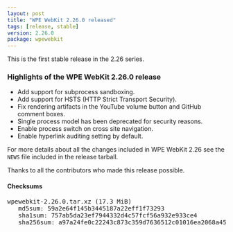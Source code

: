 ```yaml
---
layout: post
title: "WPE WebKit 2.26.0 released"
tags: [release, stable]
version: 2.26.0
package: wpewebkit
---
```


This is the first stable release in the 2.26 series.

### Highlights of the WPE WebKit 2.26.0 release

- Add support for subprocess sandboxing.
- Add support for HSTS (HTTP Strict Transport Security).
- Fix rendering artifacts in the YouTube volume button and GitHub comment boxes.
- Single process model has been deprecated for security reasons.
- Enable process switch on cross site navigation.
- Enable hyperlink auditing setting by default.

For more details about all the changes included in WPE WebKit 2.26 see
the ``NEWS`` file included in the release tarball.

Thanks to all the contributors who made this release possible.

#### Checksums

<pre>
wpewebkit-2.26.0.tar.xz (17.3 MiB)
   md5sum: 59a2e64f145b3445187a22eff1f73293
   sha1sum: 757ab5da23ef7944332d4c57fcf56a932e933ce4
   sha256sum: a97a24fe0c22243c873c359d7636512c01016ea2068a457ba651040f1a07ee3e
</pre>
